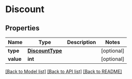 # Discount

## Properties
Name | Type | Description | Notes
------------ | ------------- | ------------- | -------------
**type** | [**DiscountType**](DiscountType.md) |  | [optional] 
**value** | **int** |  | [optional] 

[[Back to Model list]](../README.md#documentation-for-models) [[Back to API list]](../README.md#documentation-for-api-endpoints) [[Back to README]](../README.md)

